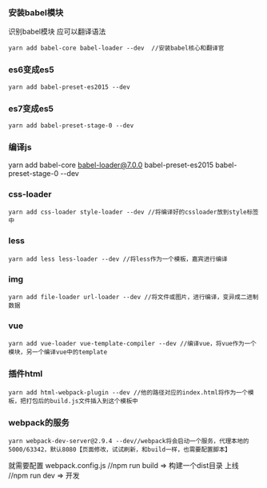 

### 安装babel模块
识别babel模块 应可以翻译语法
```
yarn add babel-core babel-loader --dev  //安装babel核心和翻译官
```

### es6变成es5
```
yarn add babel-preset-es2015 --dev
```
### es7变成es5
```
yarn add babel-preset-stage-0 --dev
```

### 编译js
yarn add babel-core babel-loader@7.0.0 babel-preset-es2015  babel-preset-stage-0 --dev

### css-loader
```
yarn add css-loader style-loader --dev //将编译好的cssloader放到style标签中
```

### less
```
yarn add less less-loader --dev //将less作为一个模板，嘉宾进行编译
```
### img
```
yarn add file-loader url-loader --dev //将文件或图片，进行编译，变异成二进制数据
```
### vue
```
yarn add vue-loader vue-template-compiler --dev //编译vue，将vue作为一个模块，另一个编译vue中的template
```
### 插件html
```
yarn add html-webpack-plugin --dev //他的路径对应的index.html将作为一个模板，把打包后的build.js文件插入到这个模板中
```
### webpack的服务
```
yarn webpack-dev-server@2.9.4 --dev//webpack将会启动一个服务，代理本地的5000/63342，默认8080【页面修改，试试刷新，和build一样，也需要配置脚本】
```

就需要配置 webpack.config.js
//npm run build => 构建一个dist目录 上线
//npm run dev => 开发
